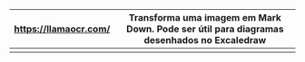 
| https://llamaocr.com/ | Transforma uma imagem em Mark Down. Pode ser útil para diagramas desenhados no Excaledraw |
| --------------------- | ----------------------------------------------------------------------------------------- |
|                       |                                                                                           |
